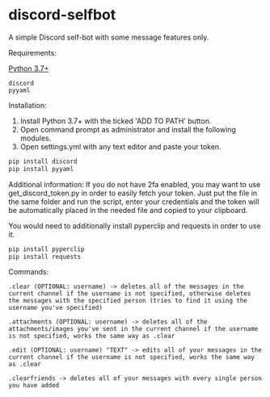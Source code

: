 # discord-selfbot
A simple Discord self-bot with some message features only.

Requirements:

[Python 3.7+](https://www.python.org/ftp/python/3.7.4/python-3.7.4-amd64.exe)

```
discord
pyyaml
```


Installation:

1. Install Python 3.7+ with the ticked 'ADD TO PATH' button.
2. Open command prompt as administrator and install the following modules.
3. Open settings.yml with any text editor and paste your token. 

```py
pip install discord
pip install pyyaml
```

Additional information:
If you do not have 2fa enabled, you may want to use get_discord_token.py in order to easily fetch your token. Just put the file in the same folder and run the script, enter your credentials and the token will be automatically placed in the needed file and copied to your clipboard. 

You would need to additionally install pyperclip and requests in order to use it.

```py
pip install pyperclip
pip install requests
```

Commands:

```
.clear (OPTIONAL: username) -> deletes all of the messages in the current channel if the username is not specified, otherwise deletes the messages with the specified person (tries to find it using the username you've specified) 

.attachments (OPTIONAL: username) -> deletes all of the attachments/images you've sent in the current channel if the username is not specified, works the same way as .clear

.edit (OPTIONAL: username) "TEXT" -> edits all of your messages in the current channel if the username is not specified, works the same way as .clear

.clearfriends -> deletes all of your messages with every single person you have added

```


